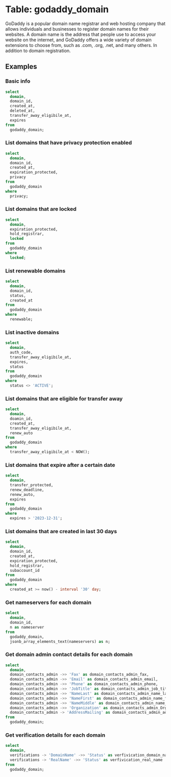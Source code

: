 # Table: godaddy_domain

GoDaddy is a popular domain name registrar and web hosting company that allows individuals and businesses to register domain names for their websites. A domain name is the address that people use to access your website on the internet, and GoDaddy offers a wide variety of domain extensions to choose from, such as .com, .org, .net, and many others. In addition to domain registration.

## Examples

### Basic info

```sql
select
  domain,
  domain_id,
  created_at,
  deleted_at,
  transfer_away_eligibile_at,
  expires
from
  godaddy_domain;
```

### List domains that have privacy protection enabled

```sql
select
  domain,
  domain_id,
  created_at,
  expiration_protected,
  privacy
from
  godaddy_domain
where
  privacy;
```

### List domains that are locked

```sql
select
  domain,
  expiration_protected,
  hold_registrar,
  locked
from
  godaddy_domain
where
  locked;
```

### List renewable domains

```sql
select
  domain,
  domain_id,
  status,
  created_at
from
  godaddy_domain
where
  renewable;
```

### List inactive domains

```sql
select
  domain,
  auth_code,
  transfer_away_eligibile_at,
  expires,
  status
from
  godaddy_domain
where
  status <> 'ACTIVE';
```

### List domains that are eligible for transfer away

```sql
select
  domain,
  doamin_id,
  created_at,
  transfer_away_eligibile_at,
  renew_auto
from
  godaddy_domain
where
  transfer_away_eligibile_at < NOW();
```

### List domains that expire after a certain date

```sql
select
  domain,
  transfer_protected,
  renew_deadline,
  renew_auto,
  expires
from
  godaddy_domain
where
  expires > '2023-12-31';
```

### List domains that are created in last 30 days

```sql
select
  domain,
  domain_id,
  created_at,
  expiration_protected,
  hold_registrar,
  subaccount_id
from
  godaddy_domain
where
  created_at >= now() - interval '30' day;
```

### Get nameservers for each domain

```sql
select
  domain,
  domain_id,
  n as nameserver
from
  godaddy_domain,
  jsonb_array_elements_text(nameservers) as n;
```

### Get domain admin contact details for each domain

```sql
select
  domain,
  domain_contacts_admin ->> 'Fax' as domain_contacts_admin_fax,
  domain_contacts_admin ->> 'Email' as domain_contacts_admin_email,
  domain_contacts_admin ->> 'Phone' as domain_contacts_admin_phone,
  domain_contacts_admin ->> 'JobTitle' as domain_contacts_admin_job_title,
  domain_contacts_admin ->> 'NameLast' as domain_contacts_admin_name_last,
  domain_contacts_admin ->> 'NameFirst' as domain_contacts_admin_name_first,
  domain_contacts_admin ->> 'NameMiddle' as domain_contacts_admin_name_middle,
  domain_contacts_admin ->> 'Organization' as domain_contacts_admin_Organization,
  domain_contacts_admin -> 'AddressMailing' as domain_contacts_admin_address_mailing
from
  godaddy_domain;
```

### Get verification details for each domain

```sql
select
  domain,
  verifications -> 'DomainName' ->> 'Status' as verfivication_domain_name,
  verifications -> 'RealName' ->> 'Status' as verfivication_real_name
from
  godaddy_domain;
```